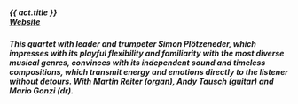 ##### **{{ act.title }}** <br> <a target="_blank" rel="noopener noreferrer" href="http://www.simon.ploetzeneder.net/">Website</a>

##### This quartet with leader and trumpeter **Simon Plötzeneder**, which impresses with its playful flexibility and familiarity with the most diverse musical genres, convinces with its independent sound and timeless compositions, which transmit energy and emotions directly to the listener without detours. With **Martin Reiter** (organ), **Andy Tausch** (guitar) and **Mario Gonzi** (dr).